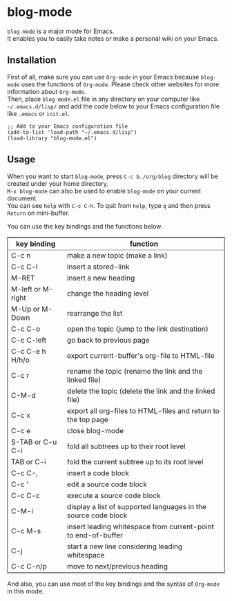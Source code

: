 

# blog-mode

`blog-mode` is a major mode for Emacs.  
It enables you to easily take notes or make a personal wiki on your Emacs.  


## Installation

First of all, make sure you can use `Org-mode` in your Emacs because `blog-mode` uses the functions of `Org-mode`. Please check other websites for more information about `Org-mode`.  
Then, place `blog-mode.el` file in any directory on your computer like `~/.emacs.d/lisp/` and add the code below to your Emacs configuration file like `.emacs` or `init.el`.  

```emacs-lisp
;; Add to your Emacs configuration file
(add-to-list 'load-path "~/.emacs.d/lisp")
(load-library "blog-mode.el")
```


## Usage

When you want to start `blog-mode`, press `C-c b`. `/org/blog` directory will be created under your home directory.  
`M-x blog-mode` can also be used to enable `blog-mode` on your current document.  
You can see `help` with `C-c C-h`. To quit from `help`, type `q` and then press `Return` on mini-buffer.  

You can use the key bindings and the functions below.  

<table border="2" cellspacing="0" cellpadding="6" rules="groups" frame="hsides">


<colgroup>
<col  class="org-left" />

<col  class="org-left" />
</colgroup>
<thead>
<tr>
<th scope="col" class="org-left">key binding</th>
<th scope="col" class="org-left">function</th>
</tr>
</thead>

<tbody>
<tr>
<td class="org-left">C-c n</td>
<td class="org-left">make a new topic (make a link)</td>
</tr>


<tr>
<td class="org-left">C-c C-l</td>
<td class="org-left">insert a stored-link</td>
</tr>


<tr>
<td class="org-left">M-RET</td>
<td class="org-left">insert a new heading</td>
</tr>


<tr>
<td class="org-left">M-left or M-right</td>
<td class="org-left">change the heading level</td>
</tr>


<tr>
<td class="org-left">M-Up or M-Down</td>
<td class="org-left">rearrange the list</td>
</tr>


<tr>
<td class="org-left">C-c C-o</td>
<td class="org-left">open the topic (jump to the link destination)</td>
</tr>


<tr>
<td class="org-left">C-c C-left</td>
<td class="org-left">go back to previous page</td>
</tr>


<tr>
<td class="org-left">C-c C-e h H/h/o</td>
<td class="org-left">export current-buffer's org-file to HTML-file</td>
</tr>


<tr>
<td class="org-left">C-c r</td>
<td class="org-left">rename the topic (rename the link and the linked file)</td>
</tr>


<tr>
<td class="org-left">C-M-d</td>
<td class="org-left">delete the topic (delete the link and the linked file)</td>
</tr>


<tr>
<td class="org-left">C-c x</td>
<td class="org-left">export all org-files to HTML-files and return to the top page</td>
</tr>


<tr>
<td class="org-left">C-c e</td>
<td class="org-left">close blog-mode</td>
</tr>


<tr>
<td class="org-left">S-TAB or C-u C-i</td>
<td class="org-left">fold all subtrees up to their root level</td>
</tr>


<tr>
<td class="org-left">TAB or C-i</td>
<td class="org-left">fold the current subtree up to its root level</td>
</tr>


<tr>
<td class="org-left">C-c C-,</td>
<td class="org-left">insert a code block</td>
</tr>


<tr>
<td class="org-left">C-c '</td>
<td class="org-left">edit a source code block</td>
</tr>


<tr>
<td class="org-left">C-c C-c</td>
<td class="org-left">execute a source code block</td>
</tr>


<tr>
<td class="org-left">C-M-i</td>
<td class="org-left">display a list of supported languages in the source code block</td>
</tr>


<tr>
<td class="org-left">C-c M-s</td>
<td class="org-left">insert leading whitespace from current-point to end-of-buffer</td>
</tr>


<tr>
<td class="org-left">C-j</td>
<td class="org-left">start a new line considering leading whitespace</td>
</tr>


<tr>
<td class="org-left">C-c C-n/p</td>
<td class="org-left">move to next/previous heading</td>
</tr>
</tbody>
</table>

And also, you can use most of the key bindings and the syntax of `Org-mode` in this mode.  

